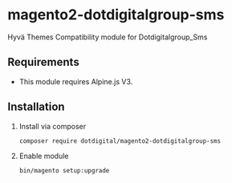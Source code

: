 # magento2-dotdigitalgroup-sms
Hyvä Themes Compatibility module for Dotdigitalgroup_Sms

## Requirements
- This module requires Alpine.js V3.

## Installation

1. Install via composer
    ```
    composer require dotdigital/magento2-dotdigitalgroup-sms
    ```
2. Enable module
    ```
    bin/magento setup:upgrade
    ```
   
